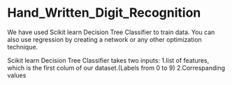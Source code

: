 # Hand_Written_Digit_Recognition

We have used Scikit learn Decision Tree Classifier to train data.
You can also use regression by creating a network or any other optimization technique.

Scikit learn Decision Tree Classifier takes two inputs:
1.list of features, which is the first colum of our dataset.(Labels from 0 to 9)
2.Correspanding values
